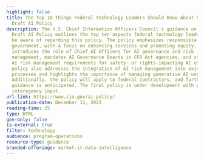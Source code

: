 ```yaml
---
highlight: false
title: The Top 10 Things Federal Technology Leaders Should Know About OMB’s
  Draft AI Policy
description: The U.S. Chief Information Officers Council's guidance on OMB’s
  Draft AI Policy outlines the top ten aspects federal technology leaders should
  be aware of regarding this policy. The policy emphasizes responsible AI use in
  government, with a focus on enhancing services and promoting equity. It
  introduces the role of Chief AI Officers for AI governance and risk
  management, mandates AI Governance Boards in CFO Act agencies, and stipulates
  AI risk management requirements for safety- or rights-impacting AI uses. The
  policy also addresses the integration of AI risk management into existing
  processes and highlights the importance of managing generative AI use.
  Additionally, the policy will apply to federal contractors, and further
  guidance is anticipated. The final policy is under development with public and
  interagency input.
url-link: https://www.cio.gov/ai-policy/
publication-date: December 11, 2023
reading-time: 25
type: HTML
gov-only: false
is-external: true
filter: technology
audience: program-operations
resource-type: guidance
branded-offerings: market-it-data-intelligence
---
```

